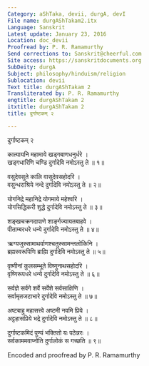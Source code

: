 ```yaml
---
Category: aShTaka, devii, durgA, devI
File name: durgAShTakam2.itx
Language: Sanskrit
Latest update: January 23, 2016
Location: doc_devii
Proofread by: P. R. Ramamurthy
Send corrections to: Sanskrit@cheerful.com
Site access: https://sanskritdocuments.org
SubDeity: durgA
Subject: philosophy/hinduism/religion
Sublocation: devii
Text title: durgAShTakam 2
Transliterated by: P. R. Ramamurthy
engtitle: durgAShTakam 2
itxtitle: durgAShTakam 2
title: दुर्गाष्टकम् २

---
```

  
 दुर्गाष्टकम् २   
  
कात्यायनि महामाये खड्गबाणधनुर्धरे ।  
खड्गधारिणि चण्डि दुर्गादेवि नमोऽस्तु ते ॥ १॥  
  
वसुदेवसुते कालि वासुदेवसहोदरि ।  
वसुन्धराश्रिये नन्दे दुर्गादेवि नमोऽस्तु ते ॥ २॥  
  
योगनिद्रे महानिद्रे योगमाये महेश्वरि ।  
योगसिद्धिकरी शुद्धे दुर्गादेवि नमोऽस्तु ते ॥ ३॥  
  
शङ्खचक्रगदापाणे शार्ङ्गज्यायतबाहवे ।  
पीताम्बरधरे धन्ये दुर्गादेवि नमोऽस्तु ते ॥ ४॥  
  
ऋग्यजुस्सामाथर्वाणश्चतुस्सामन्तलोकिनि ।  
ब्रह्मस्वरूपिणि ब्राह्मि दुर्गादेवि नमोऽस्तु ते ॥ ५॥  
  
वृष्णीनां कुलसम्भूते विष्णुनाथसहोदरि ।  
वृष्णिरूपधरे धन्ये दुर्गादेवि नमोऽस्तु ते ॥ ६॥  
  
सर्वज्ञे सर्वगे शर्वे सर्वेशे सर्वसाक्षिणि ।  
सर्वामृतजटाभारे दुर्गादेवि नमोऽस्तु ते ॥ ७॥  
  
अष्टबाहु महासत्त्वे अष्टमी नवमि प्रिये ।  
अट्टहासप्रिये भद्रे दुर्गादेवि नमोऽस्तु ते ॥ ८॥  
  
दुर्गाष्टकमिदं पुण्यं भक्तितो यः पठेन्नरः ।  
सर्वकाममवाप्नोति दुर्गालोकं स गच्छति ॥ ९॥  
  
  
Encoded and proofread by P. R. Ramamurthy  
  
